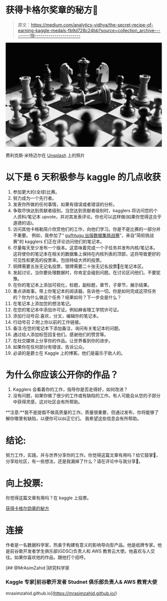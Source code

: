 # 获得卡格尔奖章的秘方🥇

> 原文：<https://medium.com/analytics-vidhya/the-secret-recipe-of-earning-kaggle-medals-fb9d728c24bb?source=collection_archive---------19----------------------->

![](img/58b2b6953a947c6459986714fba0f4fd.png)

费利克斯·米特迈尔在 [Unsplash](https://unsplash.com?utm_source=medium&utm_medium=referral) 上的照片

# **以下是 6 天积极参与 kaggle** 的几点收获

1.  参加更大的(全球)比赛。
2.  努力成为一个先行者。
3.  发表你所做的任何事情，如果有错误或者错误的分析。
4.  争取尽快达到贡献者级别。当您达到贡献者级别时，kagglers 将访问您的个人资料/笔记本 upvote，并对其发表评论。你也可以这样做(如果你觉得这合乎道德的话)。
5.  访问其他卡格勒简介欣赏他们的工作，向他们学习。你是不是比赛的一部分并不重要。
    例如，我参加了“ [gufhtugu 出版数据集挑战赛](https://www.kaggle.com/zusmani/gufhtugu-publications-dataset-challenge)”，来自“简街挑战赛”的 kagglers 们正在评论访问他们的笔记本。
6.  尽量每天至少发布一个版本。这意味着完成一个子任务并发布内核/笔记本。这将使你的笔记本在相关的数据集上保持在内核列表的顶部，这将导致更好的可见性和更高的投票率。包括特级大师的投票。
7.  铜牌需要五张无记名投票，银牌需要二十张无记名投票🥇在笔记本区。
8.  发起讨论，当你要处理数据时，你肯定会碰到问题。在讨论区问他们。不要犹豫。
9.  在你的笔记本上添加可视化，标题，副标题，章节，子章节，展示结果。
10.  重点讲故事。带上你笔记本的阅读器。告诉他一切。你是如何完成这项任务的？你为什么做这个任务？结果如何？下一步会是什么？
11.  在笔记本上添加您的想法笔记。
12.  在您的笔记本中添加许可证。例如麻省理工学院许可证。
13.  添加行动号召:喜欢，分叉，编辑你的笔记本。
14.  行动号召 2:附上你以前的工作链接。
15.  备注:在您的笔记本下添加备注，询问有关笔记本的问题。
16.  通过给人添加标签回复他们。感谢他们的赞赏等。
17.  在社交媒体上分享你的作品。让世界看到你的进步。
18.  如果你在任何部分有错误，告诉公众。
19.  必读的是爵士在 Kaggle 上的博客。他们是最乐于助人的。

# 为什么你应该公开你的作品？

1.  Kagglers 会看着你的工作，指导你是否走得好，如何改进？
2.  没有问题，如果你做了很少的工作或有缺陷的工作。有人可能会从您的子部分中获得灵感，这对社区会有所帮助。

**注意:**我不是提倡不做高质量的工作。质量很重要，但通过发布，你将能够了解你哪里有缺陷，以便你可以纠正它们。
我希望这些信息会有所帮助。

# 结论:

努力工作，实践，并与世界分享你的工作。你觉得这篇文章有用吗？给它鼓掌👏，分享给社区，有一些想法，还是我漏掉了什么？请在评论中与我分享📝。

# 向上投票:

你觉得这篇文章有用吗？在 kaggle 上投票。

[获得卡格尔勋章的秘方](https://www.kaggle.com/getting-started/214859)

# 连接

作者是一名数据科学家，热衷于构建有意义的影响导向型产品。他是纸牌专家。他是前谷歌开发者学生俱乐部(GDSC)负责人和 AWS 教育云大使。他喜欢与人交往。如果你喜欢他的作品，跟他打个招呼。

[](https://mrasimzahid.github.io/) [## @MrAsimZahid |研究科学家

### Kaggle 专家|前谷歌开发者 Studnet 俱乐部负责人& AWS 教育大使

mrasimzahid.github.io](https://mrasimzahid.github.io/)